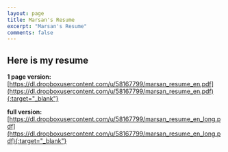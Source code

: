 ```yaml
---
layout: page
title: Marsan's Resume
excerpt: "Marsan's Resume"
comments: false
---
```



## Here is my resume

**1 page version:**  
[https://dl.dropboxusercontent.com/u/58167799/marsan_resume_en.pdf](https://dl.dropboxusercontent.com/u/58167799/marsan_resume_en.pdf){:target="_blank"}  

**full version:**  
[https://dl.dropboxusercontent.com/u/58167799/marsan_resume_en_long.pdf](https://dl.dropboxusercontent.com/u/58167799/marsan_resume_en_long.pdf){:target="_blank"}  

